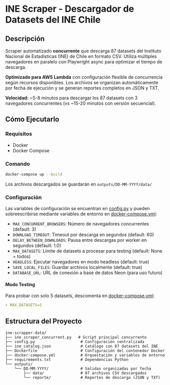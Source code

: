 # INE Scraper - Descargador de Datasets del INE Chile

## Descripción

Scraper automatizado **concurrente** que descarga 87 datasets del Instituto Nacional de Estadísticas (INE) de Chile en formato CSV. Utiliza múltiples navegadores en paralelo con Playwright async para optimizar el tiempo de descarga.

**Optimizado para AWS Lambda** con configuración flexible de concurrencia según recursos disponibles. Los archivos se organizan automáticamente por fecha de ejecución y se generan reportes completos en JSON y TXT.

**Velocidad:** ~5-8 minutos para descargar los 87 datasets con 3 navegadores concurrentes (vs ~15-20 minutos con versión secuencial).

## Cómo Ejecutarlo

### Requisitos

- Docker
- Docker Compose

### Comando

```bash
docker-compose up --build
```

Los archivos descargados se guardarán en `outputs/DD-MM-YYYY/data/`

### Configuración

Las variables de configuración se encuentran en [config.py](config.py) y pueden sobreescribirse mediante variables de entorno en [docker-compose.yml](docker-compose.yml):

- `MAX_CONCURRENT_BROWSERS`: Número de navegadores concurrentes (default: 3)
- `DOWNLOAD_TIMEOUT`: Timeout por descarga en segundos (default: 60)
- `DELAY_BETWEEN_DOWNLOADS`: Pausa entre descargas por worker en segundos (default: 1.0)
- `MAX_DATASETS`: Límite de datasets a procesar para testing (default: None = todos)
- `HEADLESS`: Ejecutar navegadores en modo headless (default: true)
- `SAVE_LOCAL_FILES`: Guardar archivos localmente (default: true)
- `DATABASE_URL`: URL de conexión a base de datos Neon (para uso futuro)

#### Modo Testing

Para probar con solo 5 datasets, descomenta en [docker-compose.yml](docker-compose.yml):

```yaml
- MAX_DATASETS=5
```

## Estructura del Proyecto

```
ine-scrapper-data/
├── ine_scraper_concurrent.py   # Script principal concurrente
├── config.py                    # Configuración centralizada
├── ine_catalog.json             # Catálogo con 87 datasets del INE
├── Dockerfile                   # Configuración del contenedor Docker
├── docker-compose.yml           # Orquestación y variables de entorno
├── requirements.txt             # Dependencias Python
└── outputs/
    └── DD-MM-YYYY/              # Salidas organizadas por fecha
        ├── data/                # 87 archivos CSV descargados
        └── reporte/             # Reportes de descarga (JSON y TXT)
```